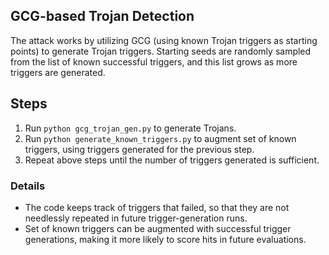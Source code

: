## GCG-based Trojan Detection

The attack works by utilizing GCG (using known Trojan triggers as starting points) to generate Trojan triggers. Starting seeds are randomly sampled from the list of known successful triggers, and this list grows as more triggers are generated.

## Steps

1. Run `python gcg_trojan_gen.py` to generate Trojans.
2. Run `python generate_known_triggers.py` to augment set of known triggers, using triggers generated for the previous step.
3. Repeat above steps until the number of triggers generated is sufficient.

### Details

- The code keeps track of triggers that failed, so that they are not needlessly repeated in future trigger-generation runs.
- Set of known triggers can be augmented with successful trigger generations, making it more likely to score hits in future evaluations.